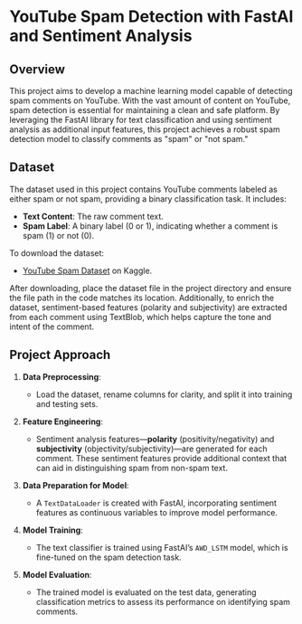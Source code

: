 # YouTube Spam Detection with FastAI and Sentiment Analysis

## Overview

This project aims to develop a machine learning model capable of detecting spam comments on YouTube. With the vast amount of content on YouTube, spam detection is essential for maintaining a clean and safe platform. By leveraging the FastAI library for text classification and using sentiment analysis as additional input features, this project achieves a robust spam detection model to classify comments as "spam" or "not spam."

## Dataset

The dataset used in this project contains YouTube comments labeled as either spam or not spam, providing a binary classification task. It includes:

- **Text Content**: The raw comment text.
- **Spam Label**: A binary label (0 or 1), indicating whether a comment is spam (1) or not (0).

To download the dataset:
- [YouTube Spam Dataset](https://www.kaggle.com/datasets/ahsenwaheed/youtube-comments-spam-dataset) on Kaggle.
  
After downloading, place the dataset file in the project directory and ensure the file path in the code matches its location. Additionally, to enrich the dataset, sentiment-based features (polarity and subjectivity) are extracted from each comment using TextBlob, which helps capture the tone and intent of the comment.

## Project Approach

1. **Data Preprocessing**:
   - Load the dataset, rename columns for clarity, and split it into training and testing sets.

2. **Feature Engineering**:
   - Sentiment analysis features—**polarity** (positivity/negativity) and **subjectivity** (objectivity/subjectivity)—are generated for each comment. These sentiment features provide additional context that can aid in distinguishing spam from non-spam text.

3. **Data Preparation for Model**:
   - A `TextDataLoader` is created with FastAI, incorporating sentiment features as continuous variables to improve model performance.

4. **Model Training**:
   - The text classifier is trained using FastAI’s `AWD_LSTM` model, which is fine-tuned on the spam detection task.

5. **Model Evaluation**:
   - The trained model is evaluated on the test data, generating classification metrics to assess its performance on identifying spam comments.

